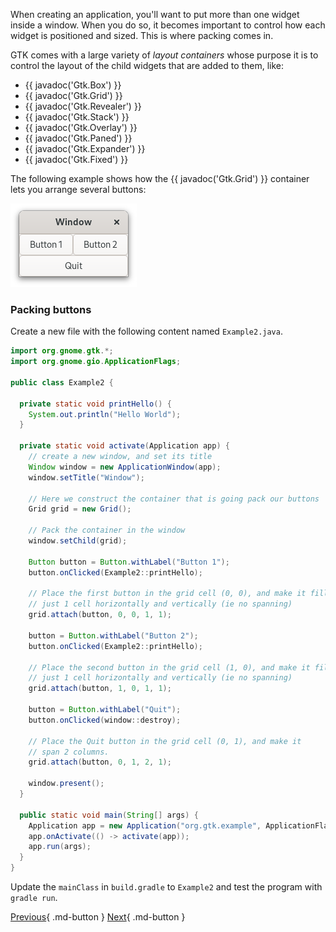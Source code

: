 When creating an application, you'll want to put more than one widget inside a window. When you do so, it becomes important to control how each widget is positioned and sized. This is where packing comes in.

GTK comes with a large variety of _layout containers_ whose purpose it is to control the layout of the child widgets that are added to them, like:

- {{ javadoc('Gtk.Box') }}
- {{ javadoc('Gtk.Grid') }}
- {{ javadoc('Gtk.Revealer') }}
- {{ javadoc('Gtk.Stack') }}
- {{ javadoc('Gtk.Overlay') }}
- {{ javadoc('Gtk.Paned') }}
- {{ javadoc('Gtk.Expander') }}
- {{ javadoc('Gtk.Fixed') }}

The following example shows how the {{ javadoc('Gtk.Grid') }} container lets you arrange several buttons:

![Grid packing](img/grid-packing.png)

### Packing buttons

Create a new file with the following content named `Example2.java`.

```java
import org.gnome.gtk.*;
import org.gnome.gio.ApplicationFlags;

public class Example2 {

  private static void printHello() {
    System.out.println("Hello World");
  }

  private static void activate(Application app) {
    // create a new window, and set its title
    Window window = new ApplicationWindow(app);
    window.setTitle("Window");
    
    // Here we construct the container that is going pack our buttons
    Grid grid = new Grid();
    
    // Pack the container in the window
    window.setChild(grid);
    
    Button button = Button.withLabel("Button 1");
    button.onClicked(Example2::printHello);
    
    // Place the first button in the grid cell (0, 0), and make it fill
    // just 1 cell horizontally and vertically (ie no spanning)
    grid.attach(button, 0, 0, 1, 1);
    
    button = Button.withLabel("Button 2");
    button.onClicked(Example2::printHello);
    
    // Place the second button in the grid cell (1, 0), and make it fill
    // just 1 cell horizontally and vertically (ie no spanning)
    grid.attach(button, 1, 0, 1, 1);
    
    button = Button.withLabel("Quit");
    button.onClicked(window::destroy);

    // Place the Quit button in the grid cell (0, 1), and make it
    // span 2 columns.
    grid.attach(button, 0, 1, 2, 1);

    window.present();
  }

  public static void main(String[] args) {
    Application app = new Application("org.gtk.example", ApplicationFlags.DEFAULT_FLAGS);
    app.onActivate(() -> activate(app));
    app.run(args);
  }
}
```

Update the `mainClass` in `build.gradle` to `Example2` and test the program with `gradle run`.

[Previous](getting_started_02.md){ .md-button } [Next](getting_started_04.md){ .md-button }
